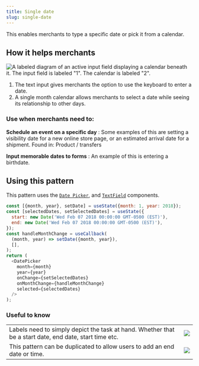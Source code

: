 ```yaml
---
title: Single date
slug: single-date
---
```


This enables merchants to type a specific date or pick it from a calendar.

<div as="HowItHelps">

## How it helps merchants

![A labeled diagram of an active input field displaying a calendar beneath it. The input field is labeled "1". The calendar is labeled "2".](/images/patterns/single-list-cover-image.png)

1. The text input gives merchants the option to use the keyboard to enter a date.
2. A single month calendar allows merchants to select a date while seeing its relationship to other days.

<div as="DefinitionTable">

### Use when merchants need to:

**Schedule an event on a specific day**
: Some examples of this are setting a visibility date for a new online store page, or an estimated arrival date for a shipment. Found in: Product / transfers

**Input memorable dates to forms**
: An example of this is entering a birthdate.

</div>
</div>
<div as="Usage">

## Using this pattern

This pattern uses the [`Date Picker`](/components/date-picker), and [`TextField`](/components/text-field) components.

```javascript {"context":"<Box style={{margin: '0 auto', maxWidth: '300px'}}>{(function Wrapper(){____CODE____})()}</Box>"}
const [{month, year}, setDate] = useState({month: 1, year: 2018});
const [selectedDates, setSelectedDates] = useState({
  start: new Date('Wed Feb 07 2018 00:00:00 GMT-0500 (EST)'),
  end: new Date('Wed Feb 07 2018 00:00:00 GMT-0500 (EST)'),
});
const handleMonthChange = useCallback(
  (month, year) => setDate({month, year}),
  [],
);
return (
  <DatePicker
    month={month}
    year={year}
    onChange={setSelectedDates}
    onMonthChange={handleMonthChange}
    selected={selectedDates}
  />
);
```

</div>
<div as="UsefulToKnow">

### Useful to know

|                                                                                                        |                                               |
| ------------------------------------------------------------------------------------------------------ | --------------------------------------------- |
| Labels need to simply depict the task at hand. Whether that be a start date, end date, start time etc. | ![](/images/patterns/single-list-usage-1.png) |
| This pattern can be duplicated to allow users to add an end date or time.                              | ![](/images/patterns/single-list-usage-2.png) |

</div>
